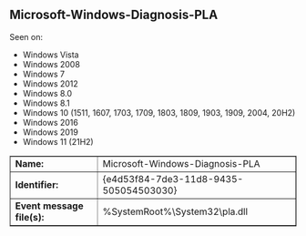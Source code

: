 ## Microsoft-Windows-Diagnosis-PLA

Seen on:
* Windows Vista
* Windows 2008
* Windows 7
* Windows 2012
* Windows 8.0
* Windows 8.1
* Windows 10 (1511, 1607, 1703, 1709, 1803, 1809, 1903, 1909, 2004, 20H2)
* Windows 2016
* Windows 2019
* Windows 11 (21H2)

<table border="1" class="docutils">
  <tbody>
    <tr>
      <td><b>Name:</b></td>
      <td>Microsoft-Windows-Diagnosis-PLA</td>
    </tr>
    <tr>
      <td><b>Identifier:</b></td>
      <td>{e4d53f84-7de3-11d8-9435-505054503030}</td>
    </tr>
    <tr>
      <td><b>Event message file(s):</b></td>
      <td>%SystemRoot%\System32\pla.dll</td>
    </tr>
  </tbody>
</table>

&nbsp;

